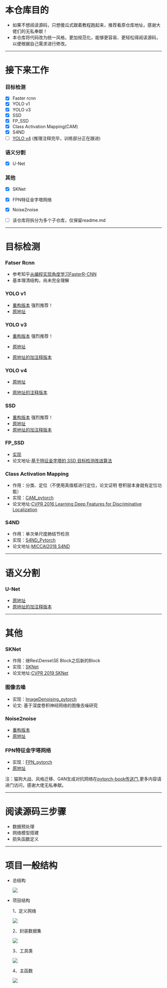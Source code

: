 

# 本仓库目的

- 如果不想阅读源码，只想傻瓜式跟着教程跑起来，推荐看原仓库地址，感谢大佬们的无私奉献！
- 本仓库将代码改为统一风格，更加规范化，能够更容易、更轻松得阅读源码，以便根据自己需求进行修改。

----------
# 接下来工作

### 目标检测
- [x] Faster rcnn
- [x] YOLO v1
- [x] YOLO v3
- [x] SSD
- [x] FP_SSD
- [x] Class Activation Mapping(CAM)
- [x] S4ND
- [ ] [YOLO v4](https://github.com/bobo0810/YOLOv4_Pytorch) (推理注释完毕，训练部分正在跟进)

### 语义分割
- [x] U-Net

### 其他
- [x] SKNet
- [x] FPN特征金字塔网络
- [x] Noise2noise
- [ ] 该仓库将拆分为多个子仓库，仅保留readme.md



 
----------
# 目标检测

### Fatser Rcnn
- 参考知乎[从编程实现角度学习FasterR-CNN](https://zhuanlan.zhihu.com/p/32404424)
- 基本理清结构，尚未完全理解

### YOLO v1

- [重构版本](https://github.com/bobo0810/AnnotatedNetworkModelGit/tree/master/Yolov1_pytorch) 强烈推荐！
- [原地址](https://github.com/xiongzihua/pytorch-YOLO-v1)

### YOLO v3

- [重构版本](https://github.com/bobo0810/AnnotatedNetworkModelGit/tree/master/Yolov3_pytorch) 强烈推荐！

- [原地址](https://github.com/eriklindernoren/PyTorch-YOLOv3)

- [原地址的加注释版本](https://github.com/bobo0810/PyTorch-YOLOv3-master) 

### YOLO v4

- [原地址](https://github.com/Tianxiaomo/pytorch-YOLOv4)

- [原地址的注释版本](https://github.com/bobo0810/YOLOv4_Pytorch) 

### SSD

- [重构版本](https://github.com/bobo0810/AnnotatedNetworkModelGit/tree/master/SSD_pytorch) 强烈推荐！
- [原地址](https://github.com/amdegroot/ssd.pytorch) 
- [原地址的加注释版本](https://github.com/bobo0810/pytorchSSD) 

### FP_SSD

- [实现](https://github.com/bobo0810/AnnotatedNetworkModelGit/tree/master/FP_SSD_pytorch)
- 论文地址:[基于特征金字塔的 SSD 目标检测改进算法](https://pan.baidu.com/s/1oXYksRiqvtN-LCAdcYfEIg)

### Class Activation Mapping
- 作用：分类、定位（不使用真值框进行定位，论文证明 卷积层本身就有定位功能）
- 实现：[CAM_pytorch](https://github.com/bobo0810/AnnotatedNetworkModelGit/tree/master/CAM_pytorch)
- 论文地址:[CVPR 2016  Learning Deep Features for Discriminative Localization](https://arxiv.org/pdf/1512.04150.pdf)


### S4ND
- 作用：单次单尺度肺结节检测
- 实现：[S4ND_Pytorch](https://github.com/bobo0810/S4ND_Pytorch) 
- 论文地址:[MICCAI2018 S4ND](https://arxiv.org/pdf/1805.02279.pdf?fbclid=IwAR0B3dI8tjvWz-Mk9Xpyymfnk-SNs6k8tw2B8HU3dTTP-vFinQURHGZSCQs)

----------
# 语义分割

### U-Net
- [原地址](https://github.com/milesial/Pytorch-UNet)
- [原地址的加注释版本](https://github.com/bobo0810/AnnotatedNetworkModelGit/tree/master/UNet_pytorch) 

----------

# 其他


### SKNet
- 作用：继Res\Dense\SE Block之后新的Block
- 实现：[SKNet](https://github.com/bobo0810/SKNet_Pytorch)
- 论文地址:[CVPR 2019 SKNet](https://arxiv.org/abs/1903.06586)


### 图像去噪

 - 实现：[ImageDenoising_pytorch](https://github.com/bobo0810/AnnotatedNetworkModelGit/tree/master/ImageDenoising_pytorch)
 - 论文: 基于深度卷积神经网络的图像去噪研究


### Noise2noise
- [重构版本](https://github.com/bobo0810/AnnotatedNetworkModelGit/tree/master/Noise2noise_pytorch)
- [原地址](https://github.com/joeylitalien/noise2noise-pytorch) 


### FPN特征金字塔网络
- 实现：[FPN_pytorch](https://github.com/bobo0810/AnnotatedNetworkModelGit/tree/master/FPN_pytorch)
- [原地址](https://github.com/kuangliu/pytorch-fpn) 


注：猫狗大战、风格迁移、GAN生成对抗网络在[pytorch-book传送门](https://github.com/chenyuntc/pytorch-book),更多内容请进门访问，感谢大佬无私奉献。

----------

# 阅读源码三步骤

- 数据预处理
- 网络模型搭建
- 损失函数定义


----------


# 项目一般结构


- 总结构

  ![](https://github.com/bobo0810/imageRepo/blob/master/img/99053959.jpg)
  
  
- 项目结构

  1、定义网络
  
  ![](https://github.com/bobo0810/imageRepo/blob/master/img/16409622.jpg) 
  
   2、封装数据集
   
  ![](https://github.com/bobo0810/imageRepo/blob/master/img/38894621.jpg)
  
   3、工具类
   
  ![](https://github.com/bobo0810/imageRepo/blob/master/img/98583532.jpg)
  
   4、主函数
   
  ![](https://github.com/bobo0810/imageRepo/blob/master/img/32257225.jpg)

